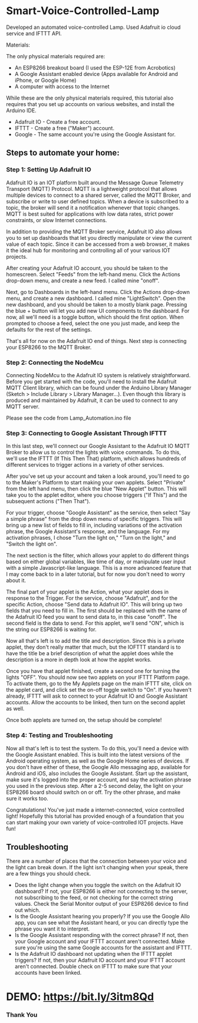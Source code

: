 # Smart-Voice-Controlled-Lamp

Developed an automated voice-controlled Lamp. Used Adafruit io cloud service and IFTTT API.

Materials:

The only physical materials required are:

- An ESP8266 breakout board (I used the ESP-12E from Acrobotics)
- A Google Assistant enabled device (Apps available for Android and iPhone, or Google Home)
- A computer with access to the Internet

While these are the only physical materials required, this tutorial also requires that you set up accounts on various websites, and install the Arduino IDE.

- Adafruit IO - Create a free account.
- IFTTT - Create a free ("Maker") account.
- Google - The same account you're using the Google Assistant for.

## Steps to automate your home:

### Step 1: Setting Up Adafruit IO

Adafruit IO is an IOT platform built around the Message Queue Telemetry Transport (MQTT) Protocol. MQTT is a lightweight protocol that allows multiple devices to connect to a shared server, called the MQTT Broker, and subscribe or write to user defined topics. When a device is subscribed to a topic, the broker will send it a notification whenever that topic changes. MQTT is best suited for applications with low data rates, strict power constraints, or slow Internet connections.

In addition to providing the MQTT Broker service, Adafruit IO also allows you to set up dashboards that let you directly manipulate or view the current value of each topic. Since it can be accessed from a web browser, it makes it the ideal hub for monitoring and controlling all of your various IOT projects.

After creating your Adafruit IO account, you should be taken to the homescreen. Select "Feeds" from the left-hand menu. Click the Actions drop-down menu, and create a new feed. I called mine "onoff".

Next, go to Dashboards in the left-hand menu. Click the Actions drop-down menu, and create a new dashboard. I called mine "LightSwitch". Open the new dashboard, and you should be taken to a mostly blank page. Pressing the blue + button will let you add new UI components to the dashboard. For now, all we'll need is a toggle button, which should the first option. When prompted to choose a feed, select the one you just made, and keep the defaults for the rest of the settings.

That's all for now on the Adafruit IO end of things. Next step is connecting your ESP8266 to the MQTT Broker.

### Step 2: Connecting the NodeMcu

Connecting NodeMcu to the Adafruit IO system is relatively straightforward. Before you get started with the code, you'll need to install the Adafruit MQTT Client library, which can be found under the Arduino Library Manager (Sketch > Include Library > Library Manager...). Even though this library is produced and maintained by Adafruit, it can be used to connect to any MQTT server.

Please see the code from Lamp_Automation.ino file

### Step 3: Connecting to Google Assistant Through IFTTT

In this last step, we'll connect our Google Assistant to the Adafruit IO MQTT Broker to allow us to control the lights with voice commands. To do this, we'll use the IFTTT (If This Then That) platform, which allows hundreds of different services to trigger actions in a variety of other services.

After you've set up your account and taken a look around, you'll need to go to the Maker's Platform to start making your own applets. Select "Private" from the left hand menu, then click the blue "New Applet" button. This will take you to the applet editor, where you choose triggers ("If This") and the subsequent actions ("Then That").

For your trigger, choose "Google Assistant" as the service, then select "Say a simple phrase" from the drop down menu of specific triggers. This will bring up a new list of fields to fill in, including variations of the activation phrase, the Google Assistant's response, and the language. For my activation phrases, I chose "Turn the light on," "Turn on the light," and "Switch the light on".

The next section is the filter, which allows your applet to do different things based on either global variables, like time of day, or manipulate user input with a simple Javascript-like language. This is a more advanced feature that I may come back to in a later tutorial, but for now you don't need to worry about it.

The final part of your applet is the Action, what your applet does in response to the Trigger. For the service, choose "Adafruit", and for the specific Action, choose "Send data to Adafruit IO". This will bring up two fields that you need to fill in. The first should be replaced with the name of the Adafruit IO feed you want to send data to, in this case "onoff". The second field is the data to send. For this applet, we'll send "ON", which is the string our ESP8266 is waiting for.

Now all that's left is to add the title and description. Since this is a private applet, they don't really matter that much, but the IOFTTT standard is to have the title be a brief description of what the applet does while the description is a more in depth look at how the applet works.

Once you have that applet finished, create a second one for turning the lights "OFF". You should now see two applets on your IFTTT Platform page. To activate them, go to the My Applets page on the main IFTTT site, click on the applet card, and click set the on-off toggle switch to "On". If you haven't already, IFTTT will ask to connect to your Adafruit IO and Google Assistant accounts. Allow the accounts to be linked, then turn on the second applet as well.

Once both applets are turned on, the setup should be complete!

### Step 4: Testing and Troubleshooting

Now all that's left is to test the system. To do this, you'll need a device with the Google Assistant enabled. This is built into the latest versions of the Android operating system, as well as the Google Home series of devices. If you don't have either of these, the Google Allo messaging app, available for Android and iOS, also includes the Google Assistant. Start up the assistant, make sure it's logged into the proper account, and say the activation phrase you used in the previous step. After a 2-5 second delay, the light on your ESP8266 board should switch on or off. Try the other phrase, and make sure it works too.

Congratulations! You've just made a internet-connected, voice controlled light! Hopefully this tutorial has provided enough of a foundation that you can start making your own variety of voice-controlled IOT projects. Have fun!

## Troubleshooting

There are a number of places that the connection between your voice and the light can break down. If the light isn't changing when your speak, there are a few things you should check.

- Does the light change when you toggle the switch on the Adafruit IO dashboard? If not, your ESP8266 is either not connecting to the server, not subscribing to the feed, or not checking for the correct string values. Check the Serial Monitor output of your ESP8266 device to find out which.
- Is the Google Assistant hearing you properly? If you use the Google Allo app, you can see what the Assistant heard, or you can directly type the phrase you want it to interpret.
- Is the Google Assistant responding with the correct phrase? If not, then your Google account and your IFTTT account aren't connected. Make sure you're using the same Google accounts for the assistant and IFTTT.
- Is the Adafruit IO dashboard not updating when the IFTTT applet triggers? If not, then your Adafruit IO account and your IFTTT account aren't connected. Double check on IFTTT to make sure that your accounts have been linked.

# DEMO: https://bit.ly/3itm8Qd

### Thank You
